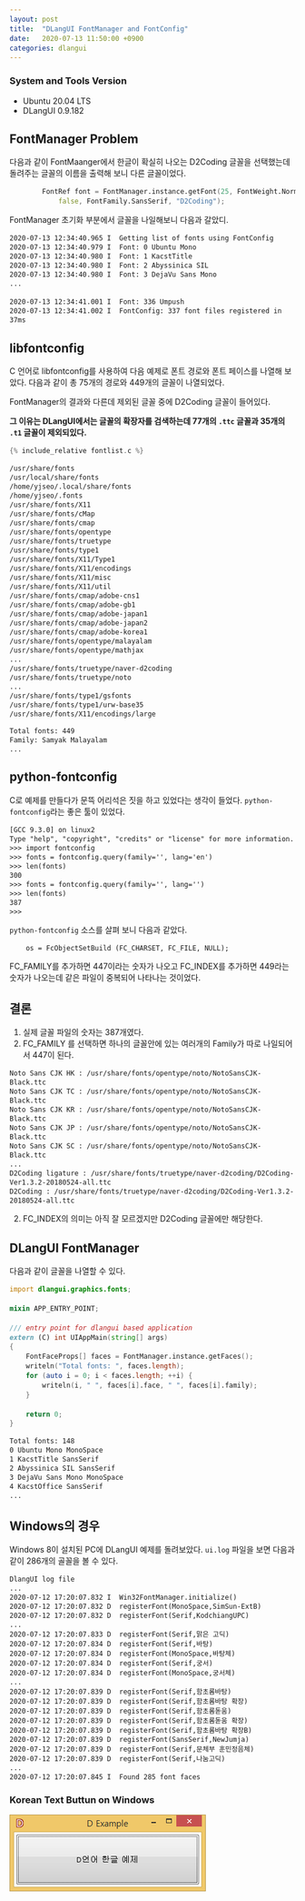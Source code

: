```yaml
---
layout: post
title:  "DLangUI FontManager and FontConfig"
date:   2020-07-13 11:50:00 +0900
categories: dlangui
---
```


### System and Tools Version

- Ubuntu 20.04 LTS
- DLangUI 0.9.182 

## FontManager Problem

다음과 같이 FontMaanger에서 한글이 확실히 나오는 D2Coding 글꼴을
선택했는데 돌려주는 글꼴의 이름을 출력해 보니 다른 글꼴이었다.

```d
        FontRef font = FontManager.instance.getFont(25, FontWeight.Normal,
            false, FontFamily.SansSerif, "D2Coding");
```

FontManager 초기화 부분에서 글꼴을 나일해보니 다음과 갈았디.

```
2020-07-13 12:34:40.965 I  Getting list of fonts using FontConfig
2020-07-13 12:34:40.979 I  Font: 0 Ubuntu Mono
2020-07-13 12:34:40.980 I  Font: 1 KacstTitle
2020-07-13 12:34:40.980 I  Font: 2 Abyssinica SIL
2020-07-13 12:34:40.980 I  Font: 3 DejaVu Sans Mono
...

2020-07-13 12:34:41.001 I  Font: 336 Umpush
2020-07-13 12:34:41.002 I  FontConfig: 337 font files registered in 37ms
```

## libfontconfig 
C 언어로 libfontconfig를 사용하여 다음 예제로 폰트 경로와 폰트 페이스를
나열해 보았다. 다음과 같이 총 75개의 경로와 449개의 글꼴이 나열되었다.

FontManager의 결과와 다른데 제외된 글꼴 중에 D2Coding 글꼴이 들어있다.

**그 이유는 DLangUI에서는 글꼴의 확장자를 검색하는데
77개의 `.ttc` 글꼴과 35개의 `.t1` 글꼴이 제외되있다.**

```c
{% include_relative fontlist.c %}
```

```
/usr/share/fonts
/usr/local/share/fonts
/home/yjseo/.local/share/fonts
/home/yjseo/.fonts
/usr/share/fonts/X11
/usr/share/fonts/cMap
/usr/share/fonts/cmap
/usr/share/fonts/opentype
/usr/share/fonts/truetype
/usr/share/fonts/type1
/usr/share/fonts/X11/Type1
/usr/share/fonts/X11/encodings
/usr/share/fonts/X11/misc
/usr/share/fonts/X11/util
/usr/share/fonts/cmap/adobe-cns1
/usr/share/fonts/cmap/adobe-gb1
/usr/share/fonts/cmap/adobe-japan1
/usr/share/fonts/cmap/adobe-japan2
/usr/share/fonts/cmap/adobe-korea1
/usr/share/fonts/opentype/malayalam
/usr/share/fonts/opentype/mathjax
...
/usr/share/fonts/truetype/naver-d2coding
/usr/share/fonts/truetype/noto
...
/usr/share/fonts/type1/gsfonts
/usr/share/fonts/type1/urw-base35
/usr/share/fonts/X11/encodings/large
```

```
Total fonts: 449
Family: Samyak Malayalam
...
```

## python-fontconfig 

C로 예제를 만들다가 문뜩 어리석은 짓을 하고 있었다는 생각이 들었다.
`python-fontconfig`라는 좋은 툴이 있었다.

```
[GCC 9.3.0] on linux2
Type "help", "copyright", "credits" or "license" for more information.
>>> import fontconfig
>>> fonts = fontconfig.query(family='', lang='en')
>>> len(fonts)
300
>>> fonts = fontconfig.query(family='', lang='')
>>> len(fonts)
387
>>> 
```

`python-fontconfig` 소스를 살펴 보니 다음과 같았다.

```
    os = FcObjectSetBuild (FC_CHARSET, FC_FILE, NULL);
```

FC_FAMILY를 추가하면 447이라는 숫자가 나오고 FC_INDEX를 추가하면 449라는
숫자가 나오는데 같은 파일이 중복되어 나타나는 것이었다.

## 결론

1. 실제 글꼴 파일의 숫자는 387개였다.
2. FC_FAMILY 를 선택하면 하나의 글꼴안에 있는 여러개의 Family가 따로 나일되어서 447이 된다.
```
Noto Sans CJK HK : /usr/share/fonts/opentype/noto/NotoSansCJK-Black.ttc
Noto Sans CJK TC : /usr/share/fonts/opentype/noto/NotoSansCJK-Black.ttc
Noto Sans CJK KR : /usr/share/fonts/opentype/noto/NotoSansCJK-Black.ttc
Noto Sans CJK JP : /usr/share/fonts/opentype/noto/NotoSansCJK-Black.ttc
Noto Sans CJK SC : /usr/share/fonts/opentype/noto/NotoSansCJK-Black.ttc
...
D2Coding ligature : /usr/share/fonts/truetype/naver-d2coding/D2Coding-Ver1.3.2-20180524-all.ttc
D2Coding : /usr/share/fonts/truetype/naver-d2coding/D2Coding-Ver1.3.2-20180524-all.ttc
```
2. FC_INDEX의 의미는 아직 잘 모르겠지만 D2Coding 글꼴에만 해당한다.

## DLangUI FontManager

다음과 같이 글꼴을 나열할 수 있다.

```d
import dlangui.graphics.fonts;

mixin APP_ENTRY_POINT;

/// entry point for dlangui based application
extern (C) int UIAppMain(string[] args) 
{
    FontFaceProps[] faces = FontManager.instance.getFaces();
    writeln("Total fonts: ", faces.length);
    for (auto i = 0; i < faces.length; ++i) {
        writeln(i, " ", faces[i].face, " ", faces[i].family);
    }
    
    return 0;
}
```

```
Total fonts: 148
0 Ubuntu Mono MonoSpace
1 KacstTitle SansSerif
2 Abyssinica SIL SansSerif
3 DejaVu Sans Mono MonoSpace
4 KacstOffice SansSerif
...
```

## Windows의 경우

Windows 8이 설치된 PC에 DLangUI 예제를 돌려보았다.
`ui.log` 파일을 보면 다음과 같이 286개의 골꼴을 볼 수 있다.

```
DlangUI log file
...
2020-07-12 17:20:07.832 I  Win32FontManager.initialize()
2020-07-12 17:20:07.832 D  registerFont(MonoSpace,SimSun-ExtB)
2020-07-12 17:20:07.832 D  registerFont(Serif,KodchiangUPC)
...
2020-07-12 17:20:07.833 D  registerFont(Serif,맑은 고딕)
2020-07-12 17:20:07.834 D  registerFont(Serif,바탕)
2020-07-12 17:20:07.834 D  registerFont(MonoSpace,바탕체)
2020-07-12 17:20:07.834 D  registerFont(Serif,궁서)
2020-07-12 17:20:07.834 D  registerFont(MonoSpace,궁서체)
...
2020-07-12 17:20:07.839 D  registerFont(Serif,함초롬바탕)
2020-07-12 17:20:07.839 D  registerFont(Serif,함초롬바탕 확장)
2020-07-12 17:20:07.839 D  registerFont(Serif,함초롬돋움)
2020-07-12 17:20:07.839 D  registerFont(Serif,함초롬돋움 확장)
2020-07-12 17:20:07.839 D  registerFont(Serif,함초롬바탕 확장B)
2020-07-12 17:20:07.839 D  registerFont(SansSerif,NewJumja)
2020-07-12 17:20:07.839 D  registerFont(Serif,문체부 훈민정음체)
2020-07-12 17:20:07.839 D  registerFont(Serif,나눔고딕)
...
2020-07-12 17:20:07.845 I  Found 285 font faces
```

### Korean Text Buttun on Windows

![Korean Text Button](/image/dlangui_hello_ko_win.png)

